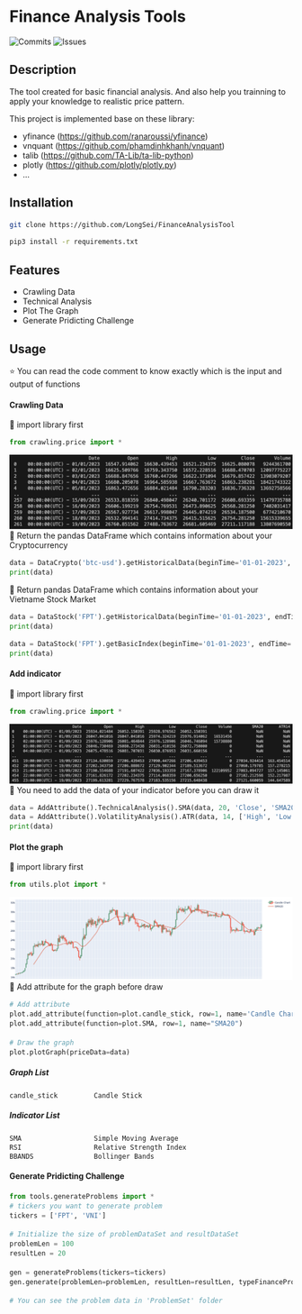# Finance Analysis Tools

![Commits](https://badgen.net/github/commits/LongSei/CryptoAnalysisTool)
![Issues](https://badgen.net/github/issues/LongSei/CryptoAnalysisTool)

## Description
The tool created for basic financial analysis. And also help you trainning to apply your knowledge to realistic price pattern. 

This project is implemented base on these library: 
- yfinance (https://github.com/ranaroussi/yfinance)
- vnquant (https://github.com/phamdinhkhanh/vnquant)
- talib (https://github.com/TA-Lib/ta-lib-python)
- plotly (https://github.com/plotly/plotly.py)
- ...

## Installation
```bash
git clone https://github.com/LongSei/FinanceAnalysisTool
```

```bash
pip3 install -r requirements.txt
```

## Features
- Crawling Data
- Technical Analysis
- Plot The Graph
- Generate Pridicting Challenge 

<!-- #### On-chain Analysis
- Tracking crypto wallets (Updating...) -->

## Usage
:star: You can read the code comment to know exactly which is the input and output of functions

#### Crawling Data
:thought_balloon: import library first
``` python
from crawling.price import * 
```
![plot](./img/crawlingData.png)
:thought_balloon: Return the pandas DataFrame which contains information about your Cryptocurrency
``` python
data = DataCrypto('btc-usd').getHistoricalData(beginTime='01-01-2023', endTime='01-01-2023', interval='1d')
print(data)
```

:thought_balloon: Return pandas DataFrame which contains information about your Vietname Stock Market
``` python
data = DataStock('FPT').getHistoricalData(beginTime='01-01-2023', endTime='01-01-2023')
print(data)
```

``` python
data = DataStock('FPT').getBasicIndex(beginTime='01-01-2023', endTime='01-01-2023')
print(data)
```

#### Add indicator
:thought_balloon: import library first
``` python
from crawling.price import *
```

![plot](./img/addAttribute.png)
:thought_balloon: You need to add the data of your indicator before you can draw it
``` python
data = AddAttribute().TechnicalAnalysis().SMA(data, 20, 'Close', 'SMA20')
data = AddAttribute().VolatilityAnalysis().ATR(data, 14, ['High', 'Low', 'Close'], columnName='ATR14')
print(data)
```

#### Plot the graph
:thought_balloon: import library first
``` python
from utils.plot import * 
```
![plot](./img/graphPlotting.png)
:thought_balloon: Add attribute for the graph before draw
```python
# Add attribute
plot.add_attribute(function=plot.candle_stick, row=1, name='Candle Chart')
plot.add_attribute(function=plot.SMA, row=1, name="SMA20")

# Draw the graph
plot.plotGraph(priceData=data)
```

##### Graph List
```
candle_stick         Candle Stick
```

##### Indicator List
```
SMA                  Simple Moving Average
RSI                  Relative Strength Index
BBANDS               Bollinger Bands      
```

#### Generate Pridicting Challenge 
```python
from tools.generateProblems import *
# tickers you want to generate problem
tickers = ['FPT', 'VNI']

# Initialize the size of problemDataSet and resultDataSet
problemLen = 100
resultLen = 20

gen = generateProblems(tickers=tickers)
gen.generate(problemLen=problemLen, resultLen=resultLen, typeFinanceProduct='stock')

# You can see the problem data in 'ProblemSet' folder
```